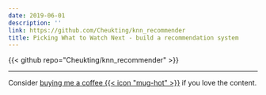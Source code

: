 ```yaml
---
date: 2019-06-01
description: ''
link: https://github.com/Cheukting/knn_recommender
title: Picking What to Watch Next - build a recommendation system
---
```


{{< github repo="Cheukting/knn_recommender" >}}


---
Consider [buying me a coffee {{< icon "mug-hot" >}}](https://github.com/sponsors/Cheukting) if you love the content.
